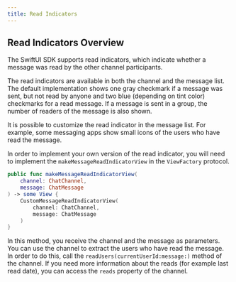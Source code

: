 ```yaml
---
title: Read Indicators
---
```


## Read Indicators Overview

The SwiftUI SDK supports read indicators, which indicate whether a message was read by the other channel participants. 

The read indicators are available in both the channel and the message list. The default implementation shows one gray checkmark if a message was sent, but not read by anyone and two blue (depending on tint color) checkmarks for a read message. If a message is sent in a group, the number of readers of the message is also shown.

It is possible to customize the read indicator in the message list. For example, some messaging apps show small icons of the users who have read the message. 

In order to implement your own version of the read indicator, you will need to implement the `makeMessageReadIndicatorView` in the `ViewFactory` protocol.

```swift
public func makeMessageReadIndicatorView(
    channel: ChatChannel,
    message: ChatMessage
) -> some View {
	CustomMessageReadIndicatorView(
		channel: ChatChannel,
    	message: ChatMessage
	)
}
```

In this method, you receive the channel and the message as parameters. You can use the channel to extract the users who have read the message. In order to do this, call the `readUsers(currentUserId:message:)` method of the channel. If you need more information about the reads (for example last read date), you can access the `reads` property of the channel.